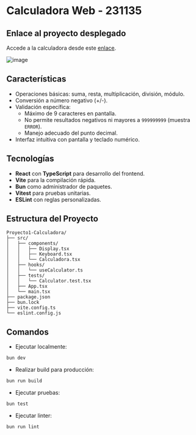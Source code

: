 # Calculadora Web - 231135

## Enlace al proyecto desplegado

Accede a la calculadora desde este [enlace](https://calicheoficial.lat/231135/Calculadora/).

![image](https://github.com/user-attachments/assets/25457288-ec7c-41f0-bb19-e0139eba53ab)


## Características

- Operaciones básicas: suma, resta, multiplicación, división, módulo.
- Conversión a número negativo (+/-).
- Validación específica:
  - Máximo de 9 caracteres en pantalla.
  - No permite resultados negativos ni mayores a `999999999` (muestra `ERROR`).
  - Manejo adecuado del punto decimal.
- Interfaz intuitiva con pantalla y teclado numérico.

## Tecnologías

- **React** con **TypeScript** para desarrollo del frontend.
- **Vite** para la compilación rápida.
- **Bun** como administrador de paquetes.
- **Vitest** para pruebas unitarias.
- **ESLint** con reglas personalizadas.

## Estructura del Proyecto

```
Proyecto1-Calculadora/
├── src/
│   ├── components/
│   │   ├── Display.tsx
│   │   ├── Keyboard.tsx
│   │   └── Calculadora.tsx
│   ├── hooks/
│   │   └── useCalculator.ts
│   ├── tests/
│   │   └── Calculator.test.tsx
│   ├── App.tsx
│   └── main.tsx
├── package.json
├── bun.lock
├── vite.config.ts
└── eslint.config.js
```

## Comandos

- Ejecutar localmente:

```bash
bun dev
```

- Realizar build para producción:

```bash
bun run build
```

- Ejecutar pruebas:

```bash
bun test
```

- Ejecutar linter:

```bash
bun run lint
```
